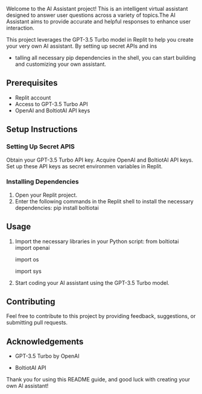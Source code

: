 Welcome to the AI Assistant project! This is an intelligent virtual assistant designed to answer user questions across a variety of topics.The AI Assistant aims to provide accurate and helpful responses to enhance user interaction.

This project leverages the GPT-3.5 Turbo model in Replit to help you create your very own AI assistant. By setting up secret APIs and ins
- talling all necessary pip dependencies in the shell, you can start building and customizing your own assistant.
## Prerequisites
- Replit account
- Access to GPT-3.5 Turbo API
- OpenAI and BoltiotAI API keys
## Setup Instructions
### Setting Up Secret APIS
Obtain your GPT-3.5 Turbo API key.
Acquire OpenAI and BoltiotAI API keys.
Set up these API keys as secret environmen variables in Replit.
### Installing Dependencies
1. Open your Replit project.
2. Enter the following commands in the Replit shell to install the necessary dependencies:
pip install boltiotai
## Usage
1. Import the necessary libraries in your Python script:
   from boltiotai import openai

   import os
 
   import sys
 
3. Start coding your AI assistant using the GPT-3.5 Turbo model.
## Contributing
Feel free to contribute to this project by providing feedback, suggestions, or submitting pull requests.
## Acknowledgements
- GPT-3.5 Turbo by OpenAI
 
- BoltiotAI API
  
Thank you for using this README guide, and good luck with creating your own Al assistant!
